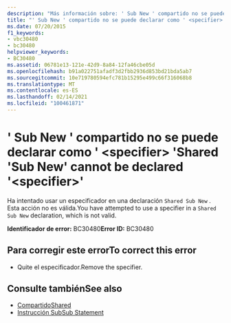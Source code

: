 ```yaml
---
description: "Más información sobre: ' Sub New ' compartido no se puede declarar como ' <specifier> '"
title: "' Sub New ' compartido no se puede declarar como ' <specifier> '"
ms.date: 07/20/2015
f1_keywords:
- vbc30480
- bc30480
helpviewer_keywords:
- BC30480
ms.assetid: 06781e13-121e-42d9-8a84-12fa46cbe05d
ms.openlocfilehash: b91a022751afadf3d2fbb2936d853bd21bda5ab7
ms.sourcegitcommit: 10e719780594efc781b15295e499c66f316068b8
ms.translationtype: MT
ms.contentlocale: es-ES
ms.lasthandoff: 02/14/2021
ms.locfileid: "100461871"
---
```

# <a name="shared-sub-new-cannot-be-declared-specifier"></a><span data-ttu-id="804c7-103">' Sub New ' compartido no se puede declarar como ' \<specifier> '</span><span class="sxs-lookup"><span data-stu-id="804c7-103">Shared 'Sub New' cannot be declared '\<specifier>'</span></span>

<span data-ttu-id="804c7-104">Ha intentado usar un especificador en una declaración `Shared Sub New` . Esta acción no es válida.</span><span class="sxs-lookup"><span data-stu-id="804c7-104">You have attempted to use a specifier in a `Shared Sub New` declaration, which is not valid.</span></span>  
  
 <span data-ttu-id="804c7-105">**Identificador de error:** BC30480</span><span class="sxs-lookup"><span data-stu-id="804c7-105">**Error ID:** BC30480</span></span>  
  
## <a name="to-correct-this-error"></a><span data-ttu-id="804c7-106">Para corregir este error</span><span class="sxs-lookup"><span data-stu-id="804c7-106">To correct this error</span></span>  
  
- <span data-ttu-id="804c7-107">Quite el especificador.</span><span class="sxs-lookup"><span data-stu-id="804c7-107">Remove the specifier.</span></span>  
  
## <a name="see-also"></a><span data-ttu-id="804c7-108">Consulte también</span><span class="sxs-lookup"><span data-stu-id="804c7-108">See also</span></span>

- [<span data-ttu-id="804c7-109">Compartido</span><span class="sxs-lookup"><span data-stu-id="804c7-109">Shared</span></span>](../language-reference/modifiers/shared.md)
- [<span data-ttu-id="804c7-110">Instrucción Sub</span><span class="sxs-lookup"><span data-stu-id="804c7-110">Sub Statement</span></span>](../language-reference/statements/sub-statement.md)
